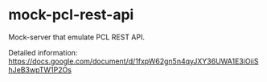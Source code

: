 # mock-pcl-rest-api
Mock-server that emulate PCL REST API.

Detailed information: https://docs.google.com/document/d/1fxpW62gn5n4qyJXY36UWA1E3iOiiShJeB3wpTW1P2Os
